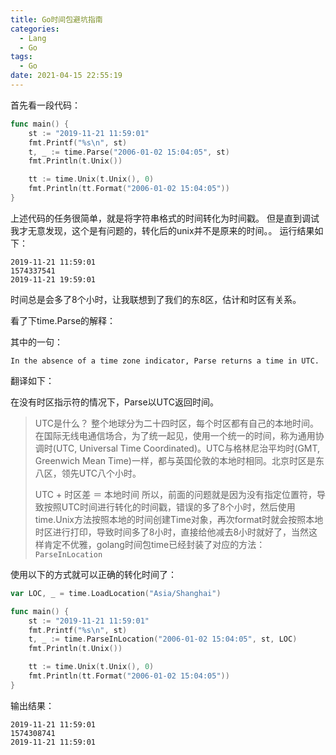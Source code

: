```yaml
---
title: Go时间包避坑指南
categories:
  - Lang
  - Go
tags:
  - Go
date: 2021-04-15 22:55:19
---
```


首先看一段代码：

```go
func main() {
	st := "2019-11-21 11:59:01"
	fmt.Printf("%s\n", st)
	t, _ := time.Parse("2006-01-02 15:04:05", st)
	fmt.Println(t.Unix())

	tt := time.Unix(t.Unix(), 0)
	fmt.Println(tt.Format("2006-01-02 15:04:05"))
}
```

上述代码的任务很简单，就是将字符串格式的时间转化为时间戳。
但是直到调试我才无意发现，这个是有问题的，转化后的unix并不是原来的时间。。
运行结果如下：

```text
2019-11-21 11:59:01
1574337541
2019-11-21 19:59:01
```

时间总是会多了8个小时，让我联想到了我们的东8区，估计和时区有关系。

看了下time.Parse的解释：

其中的一句：

`In the absence of a time zone indicator, Parse returns a time in UTC.`

翻译如下：

在没有时区指示符的情况下，Parse以UTC返回时间。

> UTC是什么？
> 整个地球分为二十四时区，每个时区都有自己的本地时间。在国际无线电通信场合，为了统一起见，使用一个统一的时间，称为通用协调时(UTC, Universal Time Coordinated)。UTC与格林尼治平均时(GMT, Greenwich Mean Time)一样，都与英国伦敦的本地时相同。北京时区是东八区，领先UTC八个小时。
>
> UTC + 时区差 ＝ 本地时间
> 所以，前面的问题就是因为没有指定位置符，导致按照UTC时间进行转化的时间戳，错误的多了8个小时，然后使用time.Unix方法按照本地的时间创建Time对象，再次format时就会按照本地时区进行打印，导致时间多了8小时，直接给他减去8小时就好了，当然这样肯定不优雅，golang时间包time已经封装了对应的方法：`ParseInLocation`

使用以下的方式就可以正确的转化时间了：

```go
var LOC, _ = time.LoadLocation("Asia/Shanghai")

func main() {
	st := "2019-11-21 11:59:01"
	fmt.Printf("%s\n", st)
	t, _ := time.ParseInLocation("2006-01-02 15:04:05", st, LOC)
	fmt.Println(t.Unix())

	tt := time.Unix(t.Unix(), 0)
	fmt.Println(tt.Format("2006-01-02 15:04:05"))
}
```

输出结果：

```text
2019-11-21 11:59:01
1574308741
2019-11-21 11:59:01
```

